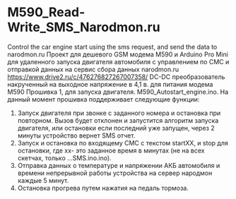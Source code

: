 # M590_Read-Write_SMS_Narodmon.ru
Control the car engine start using the sms request, and send the data to narodmon.ru
Проект для дешевого GSM модема M590 и Arduino Pro Mini для удаленного запуска двигателя автомобиля с управлением по СМС 
и отправкой данных на сервис сбора данных narodmon.ru
https://www.drive2.ru/c/476276827267007358/
DC-DC преобразователь накрученный на выходное напряжение в 4,1 в. для питания модема М590
Прошивка 1, для запуска двигателя.
M590_Autostart_engine.ino. На данный момент прошивка поддерживает следующие функции:
1. Запуск двигателя при звонке с заданного номера и остановка при повторном. Вызов будет отклонен и запустится алгоритм запуска двигателя, или остановки если последний уже запущен, через 2 минуты устройство вернет SMS отчет.
2. Запуск и остановка по входящему СМС с текстом startXX, и stop для остановки, где xx- это заданное время  в минутах (не на всех скетчах, только ...SMS.ino.ino).
3. Отправка данных о температуре и напряжении АКБ автомобиля и времени непрерывной работы устройства на сервер народмон каждые 5 минут.
4. Остановка прогрева путем нажатия на педаль тормоза.



